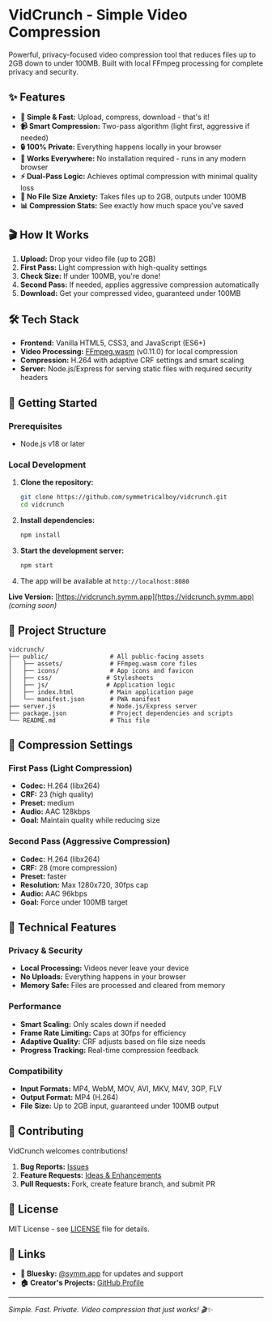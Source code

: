 # VidCrunch - Simple Video Compression

Powerful, privacy-focused video compression tool that reduces files up to 2GB down to under 100MB. Built with local FFmpeg processing for complete privacy and security.

## ✨ Features

- **🎯 Simple & Fast:** Upload, compress, download - that's it!
- **📹 Smart Compression:** Two-pass algorithm (light first, aggressive if needed)
- **🔒 100% Private:** Everything happens locally in your browser
- **📱 Works Everywhere:** No installation required - runs in any modern browser
- **⚡ Dual-Pass Logic:** Achieves optimal compression with minimal quality loss
- **🎪 No File Size Anxiety:** Takes files up to 2GB, outputs under 100MB
- **📊 Compression Stats:** See exactly how much space you've saved

## 🎬 How It Works

1. **Upload:** Drop your video file (up to 2GB)
2. **First Pass:** Light compression with high-quality settings
3. **Check Size:** If under 100MB, you're done!
4. **Second Pass:** If needed, applies aggressive compression automatically
5. **Download:** Get your compressed video, guaranteed under 100MB

## 🛠️ Tech Stack

- **Frontend:** Vanilla HTML5, CSS3, and JavaScript (ES6+)
- **Video Processing:** [FFmpeg.wasm](https://ffmpegwasm.netlify.app/) (v0.11.0) for local compression
- **Compression:** H.264 with adaptive CRF settings and smart scaling
- **Server:** Node.js/Express for serving static files with required security headers

## 🚀 Getting Started

### Prerequisites
- Node.js v18 or later

### Local Development

1. **Clone the repository:**
   ```bash
   git clone https://github.com/symmetricalboy/vidcrunch.git
   cd vidcrunch
   ```

2. **Install dependencies:**
   ```bash
   npm install
   ```

3. **Start the development server:**
   ```bash
   npm start
   ```

4. The app will be available at `http://localhost:8080`

**Live Version:** [https://vidcrunch.symm.app](https://vidcrunch.symm.app) *(coming soon)*

## 📁 Project Structure

```
vidcrunch/
├── public/                 # All public-facing assets
│   ├── assets/             # FFmpeg.wasm core files
│   ├── icons/              # App icons and favicon
│   ├── css/               # Stylesheets
│   ├── js/                # Application logic
│   ├── index.html          # Main application page
│   └── manifest.json       # PWA manifest
├── server.js               # Node.js/Express server
├── package.json            # Project dependencies and scripts
└── README.md               # This file
```

## 🎯 Compression Settings

### First Pass (Light Compression)
- **Codec:** H.264 (libx264)
- **CRF:** 23 (high quality)
- **Preset:** medium
- **Audio:** AAC 128kbps
- **Goal:** Maintain quality while reducing size

### Second Pass (Aggressive Compression)
- **Codec:** H.264 (libx264) 
- **CRF:** 28 (more compression)
- **Preset:** faster
- **Resolution:** Max 1280x720, 30fps cap
- **Audio:** AAC 96kbps
- **Goal:** Force under 100MB target

## 🔧 Technical Features

### Privacy & Security
- **Local Processing:** Videos never leave your device
- **No Uploads:** Everything happens in your browser
- **Memory Safe:** Files are processed and cleared from memory

### Performance
- **Smart Scaling:** Only scales down if needed
- **Frame Rate Limiting:** Caps at 30fps for efficiency  
- **Adaptive Quality:** CRF adjusts based on file size needs
- **Progress Tracking:** Real-time compression feedback

### Compatibility
- **Input Formats:** MP4, WebM, MOV, AVI, MKV, M4V, 3GP, FLV
- **Output Format:** MP4 (H.264)
- **File Size:** Up to 2GB input, guaranteed under 100MB output

## 🤝 Contributing

VidCrunch welcomes contributions! 

1. **Bug Reports:** [Issues](https://github.com/symmetricalboy/vidcrunch/issues)
2. **Feature Requests:** [Ideas & Enhancements](https://github.com/symmetricalboy/vidcrunch/discussions)
3. **Pull Requests:** Fork, create feature branch, and submit PR

## 📜 License

MIT License - see [LICENSE](./LICENSE) file for details.

## 🔗 Links

- **📱 Bluesky:** [@symm.app](https://bsky.app/profile/symm.app) for updates and support
- **🏠 Creator's Projects:** [GitHub Profile](https://github.com/symmetricalboy)

---

*Simple. Fast. Private. Video compression that just works! 🎬✨*